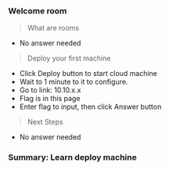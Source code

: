 ### Welcome room

> What are rooms
- No answer needed

> Deploy your first machine
- Click Deploy button to start cloud machine
- Wait to 1 minute to it to configure.
- Go to link: 10.10.x.x
- Flag is in this page
- Enter flag to input, then click Answer button

> Next Steps
- No answer needed

### Summary: Learn deploy machine